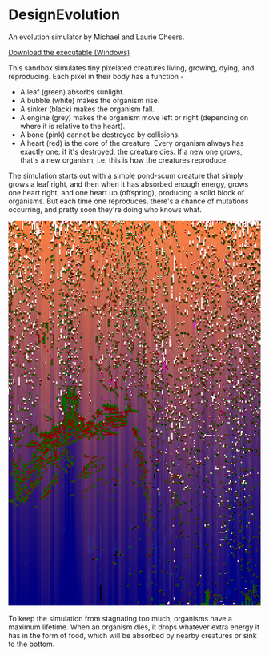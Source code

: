# DesignEvolution
An evolution simulator by Michael and Laurie Cheers.

[Download the executable (Windows)](https://www.dropbox.com/sh/d5lgydlq18yzkg4/AAAKshVFkKHFmEpfO31D0EyWa?dl=1)

This sandbox simulates tiny pixelated creatures living, growing, dying, and reproducing. Each pixel in their body has a function -

* A leaf (green) absorbs sunlight.
* A bubble (white) makes the organism rise.
* A sinker (black) makes the organism fall.
* A engine (grey) makes the organism move left or right (depending on where it is relative to the heart).
* A bone (pink) cannot be destroyed by collisions.
* A heart (red) is the core of the creature. Every organism always has exactly one: if it's destroyed, the creature dies. If a new one grows, that's a new organism, i.e. this is how the creatures reproduce.

The simulation starts out with a simple pond-scum creature that simply grows a leaf right, and then when it has absorbed enough energy, grows one heart right, and one heart up (offspring), producing a solid block of organisms. But each time one reproduces, there's a chance of mutations occurring, and pretty soon they're doing who knows what.

![Bubble/Sinker creatures](EvolutionBubbles.png?raw=true "Bubble/sinker creatures")

To keep the simulation from stagnating too much, organisms have a maximum lifetime. When an organism dies, it drops whatever extra energy it has in the form of food, which will be absorbed by nearby creatures or sink to the bottom.
